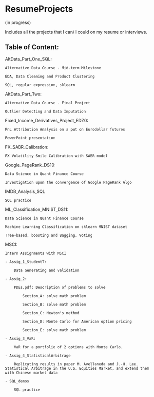 # ResumeProjects
(in progress)

Includes all the projects that I can/ I could on my resume or interviews.

Table of Content:
----------------------

AltData_Part_One_SQL: 

    Alternative Data Course - Mid-term Milestone
    
    EDA, Data Cleaning and Product Clustering 
    
    SQL, regular expression, sklearn
    
    
AltData_Part_Two:

    Alternative Data Course - Final Project
    
    Outlier Detecting and Data Imputation

Fixed_Income_Derivatives_Project_EDZ0:

    PnL Attribution Analysis on a put on Eurodollar futures
    
    PowerPoint presentation

FX_SABR_Calibration:

    FX Volatility Smile Calibration with SABR model
    
Google_PageRank_DS10:

    Data Science in Quant Finance Course
    
    Investigation upon the convergence of Google PageRank Algo

IMDB_Analysis_SQL
    
    SQL practice
    
ML_Classification_MNIST_DS11:

    Data Science in Quant Finance Course
    
    Machine Learning Classification on sklearn MNIST dataset
    
    Tree-based, boosting and Bagging, Voting
    
    
MSCI:

    Intern Assignments with MSCI
    
    - Assig_1_StudentT:
    
        Data Generating and validation
        
    - Assig_2:
    
        PDEs.pdf: Description of problems to solve
        
            Section_A: solve math problem
            
            Section_B: solve math problem
            
            Section_C: Newton's method
            
            Section_D: Monte Carlo for American option pricing
            
            Section_E: solve math problem
            
    - Assig_3_VaR:
    
        VaR for a portfolio of 2 options with Monte Carlo.
        
    - Assig_4_StatisticalArbitrage
    
        Replicating results in paper M. Avellaneda and J.-H. Lee. Statistical Arbitrage in the U.S. Equities Market, and extend them with Chinese market data

    - SQL_demos

        SQL practice
